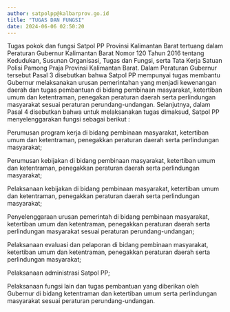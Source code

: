 ```yaml
---
author: satpolpp@kalbarprov.go.id
title: "TUGAS DAN FUNGSI"
date: 2024-06-06 02:50:20
---
```

<p>Tugas pokok dan fungsi Satpol PP Provinsi Kalimantan Barat tertuang dalam Peraturan Gubernur Kalimantan Barat Nomor 120 Tahun 2016 tentang Kedudukan, Susunan Organisasi, Tugas dan Fungsi, serta Tata Kerja Satuan Polisi Pamong Praja Provinsi Kalimantan Barat. Dalam Peraturan Gubernur tersebut Pasal 3 disebutkan bahwa Satpol PP mempunyai tugas membantu Gubernur melaksanakan urusan pemerintahan yang menjadi kewenangan daerah dan tugas pembantuan di bidang pembinaan masyarakat, ketertiban umum dan ketentraman, penegakan peraturan daerah serta perlindungan masyarakat sesuai peraturan perundang-undangan. Selanjutnya, dalam Pasal 4 disebutkan bahwa untuk melaksanakan tugas dimaksud, Satpol PP menyelenggarakan fungsi sebagai berikut :</p>
<p>Perumusan program kerja di bidang pembinaan masyarakat, ketertiban umum dan ketentraman, penegakkan peraturan daerah serta perlindungan masyarakat;</p>
<p>Perumusan kebijakan di bidang pembinaan masyarakat, ketertiban umum dan ketentraman, penegakkan peraturan daerah serta perlindungan masyarakat;</p>
<p>Pelaksanaan kebijakan di bidang pembinaan masyarakat, ketertiban umum dan ketentraman, penegakkan peraturan daerah serta perlindungan masyarakat;</p>
<p>Penyelenggaraan urusan pemerintah di bidang pembinaan masyarakat, ketertiban umum dan ketentraman, penegakkan peraturan daerah serta perlindungan masyarakat sesuai peraturan perundang-undangan;</p>
<p>Pelaksanaan evaluasi dan pelaporan di bidang pembinaan masyarakat, ketertiban umum dan ketentraman, penegakkan peraturan daerah serta perlindungan masyarakat;</p>
<p>Pelaksanaan administrasi Satpol PP;</p>
<p>Pelaksanaan fungsi lain dan tugas pembantuan yang diberikan oleh Gubernur di bidang ketentraman dan ketertiban umum serta perlindungan masyarakat sesuai peraturan perundang-undangan.</p>